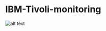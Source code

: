 # IBM-Tivoli-monitoring
![alt text](https://github.com/bog-d/IBM-Tivoli-monitoring.git/images/chart.png)
